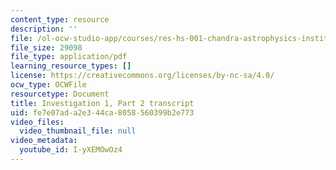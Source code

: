 ```yaml
---
content_type: resource
description: ''
file: /ol-ocw-studio-app/courses/res-hs-001-chandra-astrophysics-institute/I-yXEMOwOz4_transcript.pdf
file_size: 29098
file_type: application/pdf
learning_resource_types: []
license: https://creativecommons.org/licenses/by-nc-sa/4.0/
ocw_type: OCWFile
resourcetype: Document
title: Investigation 1, Part 2 transcript
uid: fe7e07ad-a2e3-44ca-8058-560399b2e773
video_files:
  video_thumbnail_file: null
video_metadata:
  youtube_id: I-yXEMOwOz4
---
```

